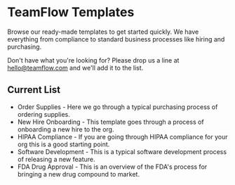 # TeamFlow Templates

Browse our ready-made templates to get started quickly. We have everything from compliance to standard business processes like hiring and purchasing.

Don't have what you're looking for? Please drop us a line at hello@teamflow.com and we'll add it to the list.

## Current List

- Order Supplies - Here we go through a typical purchasing process of ordering supplies.
- New Hire Onboarding - This template goes through a process of onboarding a new hire to the org.
- HIPAA Compliance - If you are going through HIPAA compliance for your org this is a good starting point.
- Software Development - This is a typical software development process of releasing a new feature.
- FDA Drug Approval - This is an overview of the FDA's process for bringing a new drug compound to market.
